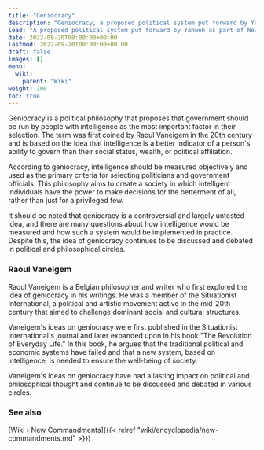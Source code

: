 ```yaml
---
title: "Geniocracy"
description: "Geniocracy, a proposed political system put forward by Yahweh as part of New Commandments that elects intelligent individuals into political positions pooled from the entirety of humanity, therefore only acknowledging intelligence as an attribute of eligibility rather than wealth, class, strength or power."
lead: "A proposed political system put forward by Yahweh as part of New Commandments that elects intelligent individuals into political positions pooled from the entirety of humanity, therefore only acknowledging intelligence as an attribute of eligibility rather than wealth, class, strength or power."
date: 2022-09-20T00:00:00+00:00
lastmod: 2022-09-20T00:00:00+00:00
draft: false
images: []
menu:
  wiki:
    parent: "Wiki"
weight: 200
toc: true
---
```


Geniocracy is a political philosophy that proposes that government should be run by people with intelligence as the most important factor in their selection. The term was first coined by Raoul Vaneigem in the 20th century and is based on the idea that intelligence is a better indicator of a person's ability to govern than their social status, wealth, or political affiliation.

According to geniocracy, intelligence should be measured objectively and used as the primary criteria for selecting politicians and government officials. This philosophy aims to create a society in which intelligent individuals have the power to make decisions for the betterment of all, rather than just for a privileged few.

It should be noted that geniocracy is a controversial and largely untested idea, and there are many questions about how intelligence would be measured and how such a system would be implemented in practice. Despite this, the idea of geniocracy continues to be discussed and debated in political and philosophical circles.

### Raoul Vaneigem

Raoul Vaneigem is a Belgian philosopher and writer who first explored the idea of geniocracy in his writings. He was a member of the Situationist International, a political and artistic movement active in the mid-20th century that aimed to challenge dominant social and cultural structures.

Vaneigem's ideas on geniocracy were first published in the Situationist International's journal and later expanded upon in his book "The Revolution of Everyday Life." In this book, he argues that the traditional political and economic systems have failed and that a new system, based on intelligence, is needed to ensure the well-being of society.

Vaneigem's ideas on geniocracy have had a lasting impact on political and philosophical thought and continue to be discussed and debated in various circles.

### See also

[Wiki › New Commandments]({{< relref "wiki/encyclopedia/new-commandments.md" >}})</br>
